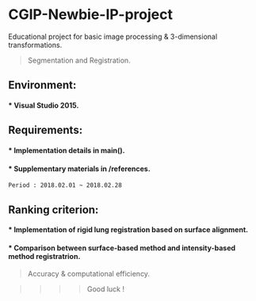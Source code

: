 # CGIP-Newbie-IP-project
Educational project for basic image processing & 3-dimensional transformations.
>Segmentation and Registration.

## Environment:
#### * Visual Studio 2015.

## Requirements:
#### * Implementation details in main().
#### * Supplementary materials in /references.

```
Period : 2018.02.01 ~ 2018.02.28
```

## Ranking criterion:
#### * Implementation of rigid lung registration based on surface alignment.
#### * Comparison between surface-based method and intensity-based method registratrion.
> Accuracy & computational efficiency.


>>>>Good luck !